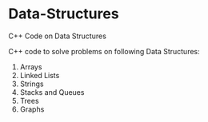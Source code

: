 # Data-Structures
C++ Code on Data Structures

C++ code to solve problems on following Data Structures:
1. Arrays
2. Linked Lists
3. Strings
4. Stacks and Queues
5. Trees
6. Graphs
